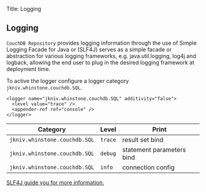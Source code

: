 Title: Logging

Logging
-------------
       
`CouchDB Repository` provides logging information through the use of Simple Logging Facade for Java or (SLF4J) serves as a simple facade or abstraction for various logging frameworks, e.g. java.util.logging, log4j and logback, allowing the end user to plug in the desired logging framework at deployment time. 

To active the logger configure a logger category `jkniv.whinstone.couchdb.SQL`.


    <logger name="jkniv.whinstone.couchdb.SQL" additivity="false">
      <level value="trace" />
      <appender-ref ref="console" />
    </logger>


| Category                         | Level     | Print |
| -------------------------------- | --------- |--------|
| `jkniv.whinstone.couchdb.SQL` |  `trace` | result set bind |
| `jkniv.whinstone.couchdb.SQL` |  `debug` | statement parameters bind |
| `jkniv.whinstone.couchdb.SQL` |  `info`  | connection config |


<a href="http://www.slf4j.org/">SLF4J guide you for more information.</a>
